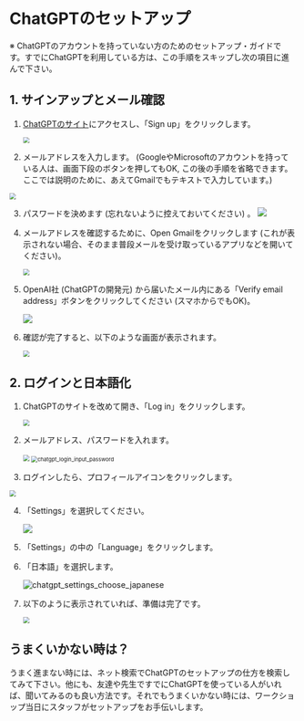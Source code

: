 # ChatGPTのセットアップ

※ ChatGPTのアカウントを持っていない方のためのセットアップ・ガイドです。すでにChatGPTを利用している方は、この手順をスキップし次の項目に進んで下さい。

## 1. サインアップとメール確認

1. [ChatGPTのサイト](https://chatgpt.com/)にアクセスし、「Sign up」をクリックします。

   <img src="./images/chatgpt_signup.png" style="zoom: 67%;" />

2. メールアドレスを入力します。 (GoogleやMicrosoftのアカウントを持っている人は、画面下段のボタンを押してもOK, この後の手順を省略できます。ここでは説明のために、あえてGmailでもテキストで入力しています。)

<img src="./images/chatgpt_signup_input_email.png" style="zoom:67%;" />

3. パスワードを決めます (忘れないように控えておいてください) 。
   ![](./images/chatgpt_signup_input_password.png)

4. メールアドレスを確認するために、Open Gmailをクリックします (これが表示されない場合、そのまま普段メールを受け取っているアプリなどを開いてください)。

   <img src="./images/chatgpt_signup_verify_email.png" style="zoom:67%;" />

5. OpenAI社 (ChatGPTの開発元) から届いたメール内にある「Verify email address」ボタンをクリックしてください (スマホからでもOK)。

   ![](./images/chatgpt_signup_verify_email_inbox.png)

6. 確認が完了すると、以下のような画面が表示されます。

   <img src="./images/chatgpt_signup_email_verified.png" style="zoom:67%;" />

## 2. ログインと日本語化

1. ChatGPTのサイトを改めて開き、「Log in」をクリックします。

   <img src="./images/chatgpt_login.png" style="zoom:67%;" />

2. メールアドレス、パスワードを入れます。

   <img src="./images/chatgpt_login_input_email.png" style="zoom:67%;" />
   <img src="./images/chatgpt_login_input_password.png" alt="chatgpt_login_input_password" style="zoom:67%;" />

3. ログインしたら、プロフィールアイコンをクリックします。

<img src="./images/chatgpt_settings_click_profile.png" style="zoom:67%;" />

4. 「Settings」を選択してください。

   ![](./images/chatgpt_settings_click_menu.png)

5. 「Settings」の中の「Language」をクリックします。
   <img src="./images/chatgpt_settings_click_language.png" alt="" style="zoom:67%;" />

6. 「日本語」を選択します。

   ![chatgpt_settings_choose_japanese](./images/chatgpt_settings_choose_japanese.png)

7. 以下のように表示されていれば、準備は完了です。

   <img src="./images/chatgpt_completed.png" style="zoom:67%;" />

## うまくいかない時は？

うまく進まない時には、ネット検索でChatGPTのセットアップの仕方を検索してみて下さい。他にも、友達や先生ですでにChatGPTを使っている人がいれば、聞いてみるのも良い方法です。それでもうまくいかない時には、ワークショップ当日にスタッフがセットアップをお手伝いします。
